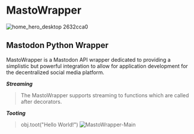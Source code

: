 # MastoWrapper
![home_hero_desktop 2632cca0](https://user-images.githubusercontent.com/118388178/202524496-a80859eb-f57b-4ab0-8bde-45357da09a20.png)

## Mastodon Python Wrapper
MastoWrapper is a Mastodon API wrapper dedicated to providing a simplistic but powerful integration to allow for application development for the decentralized social media platform.

_**Streaming**_
> The MastoWrapper supports streaming to functions which are called after decorators.

_**Tooting**_
> obj.toot("Hello World!")
![MastoWrapper-Main](https://user-images.githubusercontent.com/47396684/202267322-eefa5068-9ad4-4ab2-add5-4f9def00fbb5.png)
